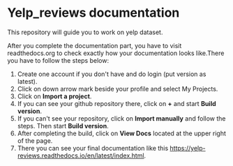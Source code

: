 # Yelp_reviews documentation
This repository will guide you to work on yelp dataset.

After you complete the documentation part, you have to visit readthedocs.org to check exactly how your documentation looks like.There you have to follow the steps below:
1. Create one account if you don't have and do login (put version as latest).
2. Click on down arrow mark beside your profile and select My Projects.
3. Click on **Import a project**.
4. If you can see your github repository there, click on **+** and start **Build version**.
5. If you can't see your repository, click on **Import manually** and follow the steps. Then start **Build version**.
6. After completing the build, click on **View Docs** located at the upper right of the page.
7. There you can see your final documentation like this https://yelp-reviews.readthedocs.io/en/latest/index.html.
